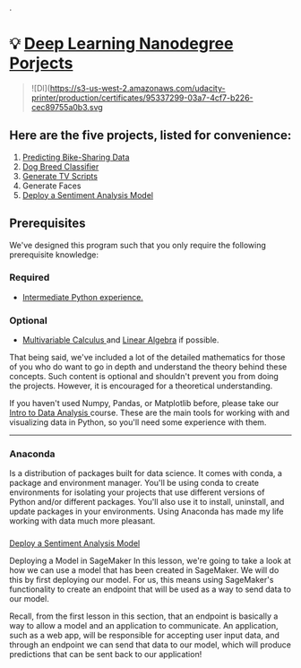 


.


#  💡 [Deep Learning Nanodegree Porjects ](https://confirm.udacity.com/DRMNRNQL)


>   ![Dl](https://s3-us-west-2.amazonaws.com/udacity-printer/production/certificates/95337299-03a7-4cf7-b226-cec89755a0b3.svg


## Here are the five projects, listed for convenience:




1. [Predicting Bike-Sharing Data](https://github.com/nancyalaswad90/Predicting-Bike-Sharing-Data)
2. [Dog Breed Classifier](https://github.com/nancyalaswad90/Dog-Breed-Classifier)
3. [Generate TV Scripts](https://github.com/nancyalaswad90/TV-Script-Generation)
4. Generate Faces
5. [Deploy a Sentiment Analysis Model](https://github.com/nancyalaswad90/Deploy-a-Sentiment-Analysis-Model)












## Prerequisites



We've designed this program such that you only require the following prerequisite knowledge:


### Required


 - [Intermediate Python experience.](https://classroom.udacity.com/courses/ud1110/lessons/2faaad2c-7904-4752-b289-da787460e159/concepts/6bc01f04-e09b-4406-9026-a6f1ca329eac)



### Optional


- [Multivariable Calculus ](https://www.khanacademy.org/math/multivariable-calculus) and [Linear Algebra](https://www.khanacademy.org/math/linear-algebra) if possible.




That being said, we've included a lot of the detailed mathematics for those of you who do want to go in depth and understand the theory behind these concepts. Such content is optional and shouldn't prevent you from doing the projects. However, it is encouraged  for a theoretical understanding.






If you haven't used Numpy, Pandas, or Matplotlib before, please take our [Intro to Data Analysis ](https://classroom.udacity.com/courses/ud170)course. These are the main tools for working with and visualizing data in Python, so you'll need some experience with them.




-------------------------------------


### Anaconda


Is a distribution of packages built for data science. It comes with conda, a package and environment manager. You'll be using conda to create environments for isolating your projects that use different versions of Python and/or different packages. You'll also use it to install, uninstall, and update packages in your environments. Using Anaconda has made my life working with data much more pleasant.







###


[Deploy a Sentiment Analysis Model](https://classroom.udacity.com/nanodegrees/nd101/parts/5b7b3a4c-10eb-4293-b821-ec6f539524dc/modules/18b878df-6e0d-4f87-953c-385777327c49/lessons/8efca8ea-839c-4e13-ba87-2e12a86c60ae/concepts/5804c6fe-492b-4777-a234-58228b1a874a)


Deploying a Model in SageMaker
In this lesson, we're going to take a look at how we can use a model that has been created in SageMaker. We will do this by first deploying our model. For us, this means using SageMaker's functionality to create an endpoint that will be used as a way to send data to our model.

Recall, from the first lesson in this section, that an endpoint is basically a way to allow a model and an application to communicate. An application, such as a web app, will be responsible for accepting user input data, and through an endpoint we can send that data to our model, which will produce predictions that can be sent back to our application!



